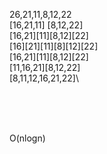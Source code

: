 26,21,11,8,12,22\
[16,21,11]  [8,12,22]\
[16,21][11][8,12][22]\
[16][21][11][8][12][22]\
[16,21][11][8,12][22]\
[11,16,21][8,12,22]\
[8,11,12,16,21,22]\

<br>
<br>
<br>

O(nlogn)

